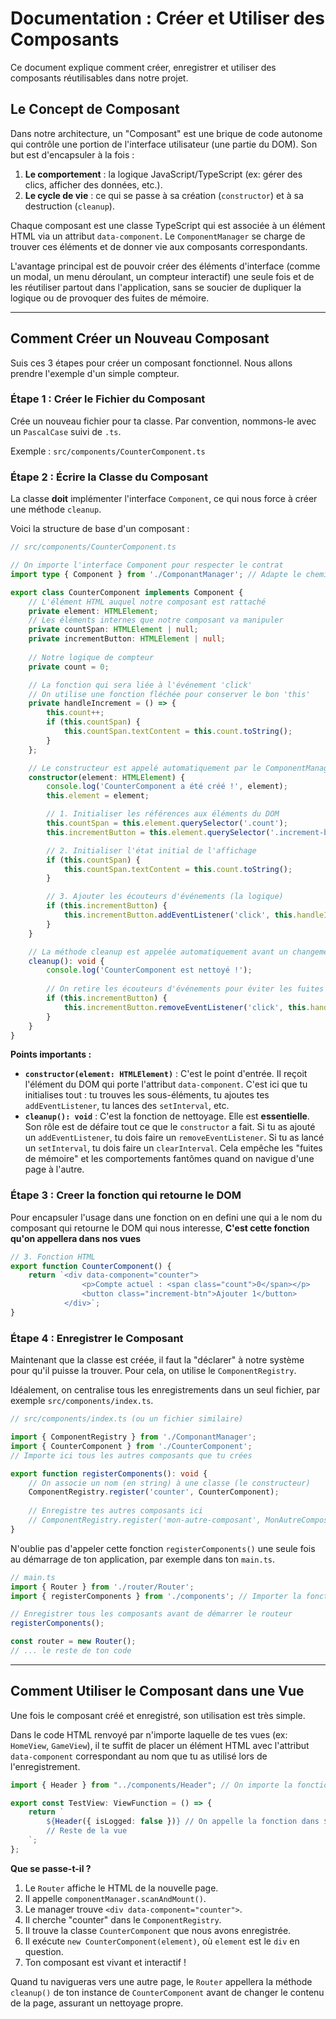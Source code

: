 # Documentation : Créer et Utiliser des Composants

Ce document explique comment créer, enregistrer et utiliser des composants réutilisables dans notre projet.

## **Le Concept de Composant**

Dans notre architecture, un "Composant" est une brique de code autonome qui contrôle une portion de l'interface utilisateur (une partie du DOM). Son but est d'encapsuler à la fois :
1.  **Le comportement** : la logique JavaScript/TypeScript (ex: gérer des clics, afficher des données, etc.).
2.  **Le cycle de vie** : ce qui se passe à sa création (`constructor`) et à sa destruction (`cleanup`).

Chaque composant est une classe TypeScript qui est associée à un élément HTML via un attribut `data-component`. Le `ComponentManager` se charge de trouver ces éléments et de donner vie aux composants correspondants.

L'avantage principal est de pouvoir créer des éléments d'interface (comme un modal, un menu déroulant, un compteur interactif) une seule fois et de les réutiliser partout dans l'application, sans se soucier de dupliquer la logique ou de provoquer des fuites de mémoire.

---

## **Comment Créer un Nouveau Composant**

Suis ces 3 étapes pour créer un composant fonctionnel. Nous allons prendre l'exemple d'un simple compteur.

### **Étape 1 : Créer le Fichier du Composant**

Crée un nouveau fichier pour ta classe. Par convention, nommons-le avec un `PascalCase` suivi de `.ts`.

Exemple : `src/components/CounterComponent.ts`

### **Étape 2 : Écrire la Classe du Composant**

La classe **doit** implémenter l'interface `Component`, ce qui nous force à créer une méthode `cleanup`.

Voici la structure de base d'un composant :

```typescript
// src/components/CounterComponent.ts

// On importe l'interface Component pour respecter le contrat
import type { Component } from './ComponantManager'; // Adapte le chemin d'importation

export class CounterComponent implements Component {
    // L'élément HTML auquel notre composant est rattaché
    private element: HTMLElement;
    // Les éléments internes que notre composant va manipuler
    private countSpan: HTMLElement | null;
    private incrementButton: HTMLElement | null;
    
    // Notre logique de compteur
    private count = 0;

    // La fonction qui sera liée à l'événement 'click'
    // On utilise une fonction fléchée pour conserver le bon 'this'
    private handleIncrement = () => {
        this.count++;
        if (this.countSpan) {
            this.countSpan.textContent = this.count.toString();
        }
    };

    // Le constructeur est appelé automatiquement par le ComponentManager
    constructor(element: HTMLElement) {
        console.log('CounterComponent a été créé !', element);
        this.element = element;

        // 1. Initialiser les références aux éléments du DOM
        this.countSpan = this.element.querySelector('.count');
        this.incrementButton = this.element.querySelector('.increment-btn');

        // 2. Initialiser l'état initial de l'affichage
        if (this.countSpan) {
            this.countSpan.textContent = this.count.toString();
        }

        // 3. Ajouter les écouteurs d'événements (la logique)
        if (this.incrementButton) {
            this.incrementButton.addEventListener('click', this.handleIncrement);
        }
    }

    // La méthode cleanup est appelée automatiquement avant un changement de page
    cleanup(): void {
        console.log('CounterComponent est nettoyé !');
        
        // On retire les écouteurs d'événements pour éviter les fuites de mémoire
        if (this.incrementButton) {
            this.incrementButton.removeEventListener('click', this.handleIncrement);
        }
    }
}
```

**Points importants :**

*   **`constructor(element: HTMLElement)`** : C'est le point d'entrée. Il reçoit l'élément du DOM qui porte l'attribut `data-component`. C'est ici que tu initialises tout : tu trouves les sous-éléments, tu ajoutes tes `addEventListener`, tu lances des `setInterval`, etc.
*   **`cleanup(): void`** : C'est la fonction de nettoyage. Elle est **essentielle**. Son rôle est de défaire tout ce que le `constructor` a fait. Si tu as ajouté un `addEventListener`, tu dois faire un `removeEventListener`. Si tu as lancé un `setInterval`, tu dois faire un `clearInterval`. Cela empêche les "fuites de mémoire" et les comportements fantômes quand on navigue d'une page à l'autre.

### **Étape 3 : Creer la fonction qui retourne le DOM**

Pour encapsuler l'usage dans une fonction on en defini une qui a le nom du composant qui retourne le DOM qui nous interesse, **C'est cette fonction qu'on appellera dans nos vues**

```typescript
// 3. Fonction HTML
export function CounterComponent() {
    return `<div data-component="counter">
                <p>Compte actuel : <span class="count">0</span></p>
                <button class="increment-btn">Ajouter 1</button>
            </div>`;
}
```

### **Étape 4 : Enregistrer le Composant**

Maintenant que la classe est créée, il faut la "déclarer" à notre système pour qu'il puisse la trouver. Pour cela, on utilise le `ComponentRegistry`.

Idéalement, on centralise tous les enregistrements dans un seul fichier, par exemple `src/components/index.ts`.

```typescript
// src/components/index.ts (ou un fichier similaire)

import { ComponentRegistry } from './ComponantManager';
import { CounterComponent } from './CounterComponent';
// Importe ici tous les autres composants que tu crées

export function registerComponents(): void {
    // On associe un nom (en string) à une classe (le constructeur)
    ComponentRegistry.register('counter', CounterComponent);
    
    // Enregistre tes autres composants ici
    // ComponentRegistry.register('mon-autre-composant', MonAutreComposant);
}
```

N'oublie pas d'appeler cette fonction `registerComponents()` une seule fois au démarrage de ton application, par exemple dans ton `main.ts`.

```typescript
// main.ts
import { Router } from './router/Router';
import { registerComponents } from './components'; // Importer la fonction

// Enregistrer tous les composants avant de démarrer le routeur
registerComponents(); 

const router = new Router();
// ... le reste de ton code
```

---

## **Comment Utiliser le Composant dans une Vue**

Une fois le composant créé et enregistré, son utilisation est très simple.

Dans le code HTML renvoyé par n'importe laquelle de tes vues (ex: `HomeView`, `GameView`), il te suffit de placer un élément HTML avec l'attribut `data-component` correspondant au nom que tu as utilisé lors de l'enregistrement.

```typescript
import { Header } from "../components/Header"; // On importe la fonction

export const TestView: ViewFunction = () => {
	return `
		${Header({ isLogged: false })} // On appelle la fonction dans ${} qui retourne une string
        // Reste de la vue
	`;
};

```

**Que se passe-t-il ?**
1.  Le `Router` affiche le HTML de la nouvelle page.
2.  Il appelle `componentManager.scanAndMount()`.
3.  Le manager trouve `<div data-component="counter">`.
4.  Il cherche "counter" dans le `ComponentRegistry`.
5.  Il trouve la classe `CounterComponent` que nous avons enregistrée.
6.  Il exécute `new CounterComponent(element)`, où `element` est le `div` en question.
7.  Ton composant est vivant et interactif !

Quand tu navigueras vers une autre page, le `Router` appellera la méthode `cleanup()` de ton instance de `CounterComponent` avant de changer le contenu de la page, assurant un nettoyage propre.
